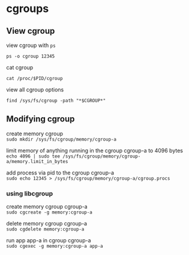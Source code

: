 # cgroups

## View cgroup
view cgroup with `ps`

`ps -o cgroup 12345`

cat cgroup

`cat /proc/$PID/cgroup`

view all cgroup options

`find /sys/fs/cgroup -path "*$CGROUP*"`

## Modifying cgroup

create memory cgroup<br/>
`sudo mkdir /sys/fs/cgroup/memory/cgroup-a`

limit memory of anything running in the cgroup cgroup-a to 4096 bytes<br/>
`echo 4096 | sudo tee /sys/fs/cgroup/memory/cgroup-a/memory.limit_in_bytes`

add process via pid to the cgroup cgroup-a<br/>
`sudo echo 12345 > /sys/fs/cgroup/memory/cgroup-a/cgroup.procs`

### using libcgroup
create memory cgroup cgroup-a<br/>
`sudo cgcreate -g memory:cgroup-a`

delete memory cgroup cgroup-a<br/>
`sudo cgdelete memory:cgroup-a`

run app app-a in cgroup cgroup-a<br/>
`sudo cgexec -g memory:cgroup-a app-a`
